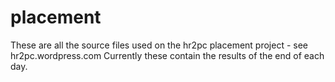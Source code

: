 placement
=========

These are all the source files used on the hr2pc placement project - see hr2pc.wordpress.com
Currently these contain the results of the end of each day. 

